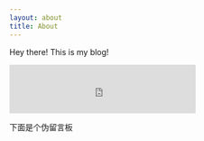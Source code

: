 ```yaml
---
layout: about
title: About
---
```


<p class="message">
  Hey there! This is my blog!
</p>


<iframe frameborder="no" border="0" marginwidth="0" marginheight="0" width=330 height=86 src="http://music.163.com/outchain/player?type=2&id=29011392&auto=1&height=66"></iframe>
<p class="message">
  下面是个伪留言板
</p>

